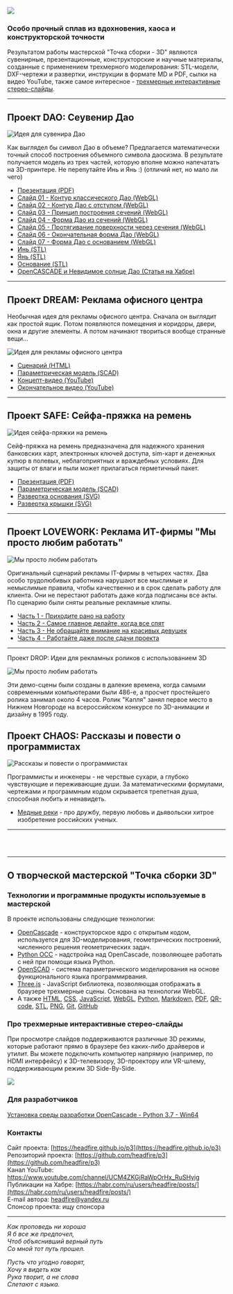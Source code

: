 
<img src="brand/logo-header.png">

### Особо прочный сплав из вдохновения, хаоса и конструкторской точности

Результатом работы мастерской "Точка сборки - 3D" являются сувенирные, презентационные, конструкторские
и научные материалы, созданные с применением трехмерного моделирования: STL-модели, DXF-чертежи и развертки, 
инструкции в формате MD и PDF, сылки на видео YouTube,  также самое интересное - 
[трехмерные интерактивные стерео-слайды](#%D0%BF%D1%80%D0%BE-%D1%82%D1%80%D0%B5%D1%85%D0%BC%D0%B5%D1%80%D0%BD%D1%8B%D0%B5-%D0%B8%D0%BD%D1%82%D0%B5%D1%80%D0%B0%D0%BA%D1%82%D0%B8%D0%B2%D0%BD%D1%8B%D0%B5-%D1%81%D1%82%D0%B5%D1%80%D0%B5%D0%BE-%D1%81%D0%BB%D0%B0%D0%B9%D0%B4%D1%8B).

---

## Проект DAO: Ceувенир Дао

![Идея для сувенира Дао](projects/dao/dao.png)

Как выглядел бы символ Дао в объеме? Предлагается математически точный
способ построения объемного символа даосизма. В результате получается модель
из трех частей, которую вполне можно напечатать на 3D-принтере. Не перепутайте Инь и Янь :) 
(отличий нет, но мало ли чего)

- [Презентация (PDF)](https://headfire.github.io/p3/projects/dao/dao.pdf)
- [Слайд 01 - Контур классического Дао (WebGL)](https://headfire.github.io/p3/v.htm?s=dao_01)
- [Слайд 02 - Контур Дао с отступом (WebGL)](https://headfire.github.io/p3/v.htm?s=dao_02)
- [Слайд 03 - Принцип построения сечений (WebGL)](https://headfire.github.io/p3/v.htm?s=dao_03)
- [Слайд 04 - Форма Дао из сечений (WebGL)](https://headfire.github.io/p3/v.htm?s=dao_04)
- [Слайд 05 - Протягивание поверхности через сечения (WebGL)](https://headfire.github.io/p3/v.htm?s=dao_05)
- [Слайд 06 - Окончательная форма Дао (WebGL)](https://headfire.github.io/p3/v.htm?s=dao_06)
- [Слайд 07 - Форма Дао с основанием (WebGL)](https://headfire.github.io/p3/v.htm?s=dao_07)
- [Инь (STL)](https://headfire.github.io/p3/projects/dao/models/exp_001_shape.stl)
- [Янь (STL)](https://headfire.github.io/p3/projects/dao/models/exp_002_shape.stl)
- [Основание (STL)](https://headfire.github.io/p3/projects/dao/models/exp_003_shape.stl)
- [OpenCASCADE и Невидимое солнце Дао (Статья на Хабре)](https://habr.com/ru/post/518378/)

---

## Проект DREAM: Реклама офисного центра

Необычная идея для рекламы офисного центра. Сначала он выглядит как простой ящик.
Потом появляются помещения и коридоры, двери, окна и другие элементы. А потом
начинают твориться вообще странные вещи...

![Идея для рекламы офисного центра](projects/dream/dream.png)

- [Сценарий (HTML)](https://headfire.github.io/p3/projects/dream/dream.html)
- [Параметрическая модель (SСAD)](https://headfire.github.io/p3/projects/dream/dream.scad)
- [Концепт-видео (YouTube)](https://youtu.be/nTueqlaXfzI)
- [Окончательное видео (YouTube)](https://youtu.be/v7JT4rnEYXI)

---

## Проект SAFE: Cейфа-пряжка на ремень

![Идея сейфа-пряжки на ремень](projects/safe/safe.png)

Сейф-пряжка на ремень предназначена для надежного хранения банковских карт, электронных ключей доступа,
sim-карт и денежных купюр в полевых, неблагоприятных и враждебных условиях. 
Для защиты от влаги и пыли может прилагаться герметичный пакет.

- [Презентация (PDF)](https://headfire.github.io/p3/projects/safe/safe.pdf)
- [Параметрическая модель (SCAD)](https://headfire.github.io/p3/projects/safe/safe.scad)
- [Развертка основания (SVG)](https://headfire.github.io/p3/projects/safe/draw/base.svg)
- [Развертка крышки (SVG)](https://headfire.github.io/p3/projects/safe/draw/cap.svg)

---

## Проект LOVEWORK: Реклама ИТ-фирмы "Мы просто любим работать"

![Мы просто любим работать](projects/lovework/lovework.png)

Оригинальный сценарий рекламы IT-фирмы в четырех частях. Два особо трудолюбивых работника нарушают все мыслимые и немыслимые правила,
чтобы качественно и в срок сделать работу для клиента. Они не перестают работать даже когда подписаны все акты. 
По сценарию были сняты реальные рекламные клипы.

- [Часть 1 - Приходите рано на работу](https://youtu.be/zYjJlzr7ZRg)
- [Часть 2 - Самое главное делайте, когда все спят](https://youtu.be/HYxcHhzCnbE)
- [Часть 3 - Не обращайте внимание на красивых девушек](https://youtu.be/Gfa-rAZaZDc)
- [Часть 4 - Работайте даже после сдачи проекта](https://youtu.be/DHjkV0FLSZE)

---
Проект DROP: Идеи для рекламных роликов с использованием 3D

![Мы просто любим работать](projects/drop/drop.png)

Эти демо-сцены были созданы в далекие времена, когда самыми современными компьютерами были 486-е, 
а просчет простейшего ролика занимал около 4 часов. Ролик "Капля" занял первое место
в Нижнем Новгороде на всероссийском конкурсе по 3D-анимации и дизайну в 1995 году. 


## Проект CHAOS: Рассказы и повести о программистах

![Рассказы и повести о программистах](projects/chaos/chaos.png)

Программисты и инженеры - не черствые сухари, а глубоко чувствующие и переживающие души. За математическими
формулами, чертежами и программным кодом скрывается трепетная душа, способная любить и ненавидеть.

- [Медные реки](projects/chaos/river.md) - про дружбу, первую любовь и дьявольски хитрое изобретение 
российских ученых.

---

<br><br>

---

## О творческой мастерской "Точка сборки 3D"

### Технологии и программные продукты используемые в мастерской

В проекте использованы следующие технологии: 
- [OpenCascade](https://ru.wikipedia.org/wiki/Open_Cascade_Technology) - конструкторское ядро с открытым кодом,
используется для 3D-моделирования, геометрических построений, численного решения геометрических задач.
- [Python OCC](https://github.com/tpaviot/pythonocc-core) - надстройка над OpenCascade, позволяющее работать с ней 
при помощи языка Python.
- [OpenSCAD](https://openscad.org/) - система параметрического моделирования на основе функционального языка программирвания.
- [Three.js](https://ru.wikipedia.org/wiki/Three.js) - JavaScript библиотека, позволяющая отображать
в браузере трехмерные сцены. Основана на технологии WebGL.
- А также [HTML](https://ru.wikipedia.org/wiki/HTML),
[CSS](https://ru.wikipedia.org/wiki/CSS),
[JavaScript](https://ru.wikipedia.org/wiki/JavaScript),
[WebGL](https://ru.wikipedia.org/wiki/WebGL),
[Python](https://ru.wikipedia.org/wiki/Python),
[Markdown](https://ru.wikipedia.org/wiki/Markdown),
[PDF](https://ru.wikipedia.org/wiki/Portable_Document_Format),
[QR-code](https://ru.wikipedia.org/wiki/QR-%D0%BA%D0%BE%D0%B4),
[STL](https://ru.wikipedia.org/wiki/STL_(%D1%84%D0%BE%D1%80%D0%BC%D0%B0%D1%82_%D1%84%D0%B0%D0%B9%D0%BB%D0%B0)),
[PNG](https://ru.wikipedia.org/wiki/PNG),
[Git](https://ru.wikipedia.org/wiki/Git),
[GitHub](https://ru.wikipedia.org/wiki/GitHub)

### Про трехмерные интерактивные стерео-слайды

При просмотре слайдов поддерживаются различные
3D режимы, которые работают прямо в браузере без каких-либо драйверов и утилит. 
Вы можете подключить компьютер напрямую (например, по HDMI интерфейсу) к
3D-телевизору, 3D-проектору или VR-шлему, поддерживающим режим 3D Side-By-Side.

<img src="viewer/images/3d_modes.png" />

### Для разработчиков

[Установка среды разработки OpenCascade - Python 3.7 - Win64](https://headfire.github.io/p3/libs/xcascade/docs/setup.html) 

### Контакты

Cайт проекта: [https://headfire.github.io/p3](https://headfire.github.io/p3)  
Репозиторий проекта: [https://github.com/headfire/p3](https://github.com/headfire/p3)  
Канал YouTube: https://www.youtube.com/channel/UCM4ZKGjRaWpOrHx_RuSHyig   
Публикации на Хабрe: [https://habr.com/ru/users/headfire/posts/](https://habr.com/ru/users/headfire/posts/)   
E-mail автора: [headfire@yandex.ru](mailto:headfire@yandex.ru)  
Спонсор проекта: ищу спонсора   

---

*Как проповедь ни хороша*  
*Я б все же предпочел,*  
*Чтоб объяснивший верный путь*  
*Со мной тот путь прошел.*  

*Пусть что угодно говорят,*  
*Хочу я видеть как*  
*Рука творит, а не слова*  
*Слетают с языка.*


